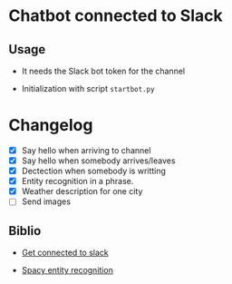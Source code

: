 # Chatbot connected to Slack 

## Usage

* It needs the Slack bot token for the channel

* Initialization with script `startbot.py`

# Changelog

* [x] Say hello when arriving to channel 
* [x] Say hello when somebody arrives/leaves
* [x] Dectection when somebody is writting
* [x] Entity recognition in a phrase.
* [x] Weather description for one city
* [ ] Send images

## Biblio

* [Get connected to slack](https://www.fullstackpython.com/blog/build-first-slack-bot-python.html)

* [Spacy entity recognition](https://spacy.io/docs/usage/entity-recognition)


